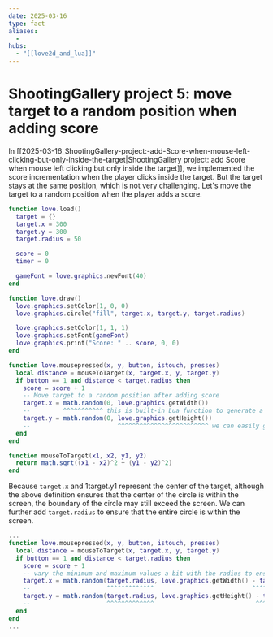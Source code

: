 ```yaml
---
date: 2025-03-16
type: fact
aliases:
  -
hubs:
  - "[[love2d_and_lua]]"
---
```


# ShootingGallery project 5: move target to a random position when adding score

In [[2025-03-16_ShootingGallery-project:-add-Score-when-mouse-left-clicking-but-only-inside-the-target|ShootingGallery project: add Score when mouse left clicking but only inside the target]], we implemented the score incrementation when the player clicks inside the target. But the target stays at the same position, which is not very challenging. Let's move the target to a random position when the player adds a score.

```lua
function love.load()
  target = {}
  target.x = 300
  target.y = 300
  target.radius = 50

  score = 0
  timer = 0

  gameFont = love.graphics.newFont(40)
end

function love.draw()
  love.graphics.setColor(1, 0, 0)
  love.graphics.circle("fill", target.x, target.y, target.radius)

  love.graphics.setColor(1, 1, 1)
  love.graphics.setFont(gameFont)
  love.graphics.print("Score: " .. score, 0, 0)
end

function love.mousepressed(x, y, button, istouch, presses)
  local distance = mouseToTarget(x, target.x, y, target.y)
  if button == 1 and distance < target.radius then
    score = score + 1
    -- Move target to a random position after adding score
    target.x = math.random(0, love.graphics.getWidth())
    --         ^^^^^^^^^^^ this is built-in Lua function to generate a random number, first argument is the minimum value, second argument is the maximum value
    target.y = math.random(0, love.graphics.getHeight())
    --                        ^^^^^^^^^^^^^^^^^^^^^^^^^ we can easily get the width and height of the game window using love.graphics.getWidth() and love.graphics.getHeight()
  end
end

function mouseToTarget(x1, x2, y1, y2)
  return math.sqrt((x1 - x2)^2 + (y1 - y2)^2)
end
```

Because `target.x` and 1target.y1 represent the center of the target, although the above definition ensures that the center of the circle is within the screen, the boundary of the circle may still exceed the screen. We can further add `target.radius` to ensure that the entire circle is within the screen.

```lua
...
function love.mousepressed(x, y, button, istouch, presses)
  local distance = mouseToTarget(x, target.x, y, target.y)
  if button == 1 and distance < target.radius then
    score = score + 1
    -- vary the minimum and maximum values a bit with the radius to ensure the entire circle is within the screen
    target.x = math.random(target.radius, love.graphics.getWidth() - target.radius)
    --                     ^^^^^^^^^^^^^                           ^^^^^^^^^^^^^^^
    target.y = math.random(target.radius, love.graphics.getHeight() - target.radius)
    --                     ^^^^^^^^^^^^^                            ^^^^^^^^^^^^^^^
  end
end
...
